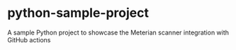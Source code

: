 # python-sample-project
A sample Python project to showcase the Meterian scanner integration with GitHub actions
